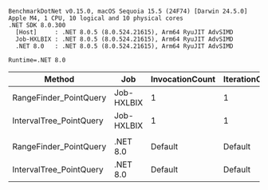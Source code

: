 ```

BenchmarkDotNet v0.15.0, macOS Sequoia 15.5 (24F74) [Darwin 24.5.0]
Apple M4, 1 CPU, 10 logical and 10 physical cores
.NET SDK 8.0.300
  [Host]     : .NET 8.0.5 (8.0.524.21615), Arm64 RyuJIT AdvSIMD
  Job-HXLBIX : .NET 8.0.5 (8.0.524.21615), Arm64 RyuJIT AdvSIMD
  .NET 8.0   : .NET 8.0.5 (8.0.524.21615), Arm64 RyuJIT AdvSIMD

Runtime=.NET 8.0  

```
| Method                  | Job        | InvocationCount | IterationCount | LaunchCount | UnrollFactor | WarmupCount | Mean        | Error    | StdDev   | Ratio |
|------------------------ |----------- |---------------- |--------------- |------------ |------------- |------------ |------------:|---------:|---------:|------:|
| RangeFinder_PointQuery  | Job-HXLBIX | 1               | 1              | 1           | 1            | 1           | 56,000.0 ns |       NA |  0.00 ns |  0.99 |
| IntervalTree_PointQuery | Job-HXLBIX | 1               | 1              | 1           | 1            | 1           | 56,583.5 ns |       NA |  0.00 ns |  1.00 |
|                         |            |                 |                |             |              |             |             |          |          |       |
| RangeFinder_PointQuery  | .NET 8.0   | Default         | Default        | Default     | 16           | Default     |    774.4 ns |  1.05 ns |  0.98 ns |  0.11 |
| IntervalTree_PointQuery | .NET 8.0   | Default         | Default        | Default     | 16           | Default     |  7,039.2 ns | 51.86 ns | 45.97 ns |  1.00 |

